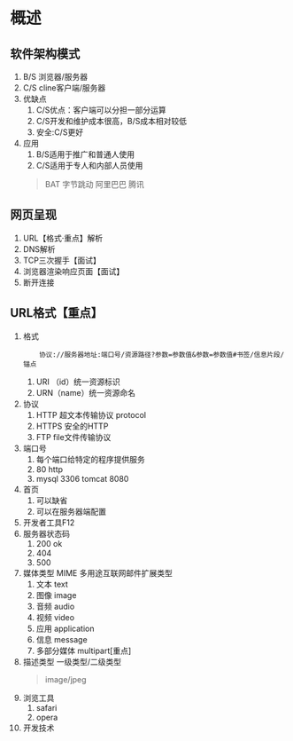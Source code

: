 # 概述
## 软件架构模式
1. B/S	浏览器/服务器
2. C/S	cline客户端/服务器
3. 优缺点
	1. C/S优点：客户端可以分担一部分运算
	2. C/S开发和维护成本很高，B/S成本相对较低
	3. 安全:C/S更好
4. 应用
	1. B/S适用于推广和普通人使用
	2. C/S适用于专人和内部人员使用
	> BAT 字节跳动 阿里巴巴 腾讯
## 网页呈现
1. URL【格式·重点】解析
2. DNS解析
3. TCP三次握手【面试】
4. 浏览器渲染响应页面【面试】
5. 断开连接

## URL格式【重点】
1. 格式
	```
		协议://服务器地址:端口号/资源路径?参数=参数值&参数=参数值#书签/信息片段/锚点
	```
	1. URI （id）统一资源标识
	2. URN（name）统一资源命名
2. 协议
	1. HTTP 超文本传输协议 protocol
	2. HTTPS 安全的HTTP
	3. FTP file文件传输协议
3. 端口号
	1. 每个端口给特定的程序提供服务
	2. 80 http
	3. mysql 3306  tomcat 8080
4. 首页
	1. 可以缺省
	2. 可以在服务器端配置
5. 开发者工具F12
6. 服务器状态码
	1. 200 ok
	2. 404 
	3. 500 
7. 媒体类型 MIME 多用途互联网邮件扩展类型
	1. 文本	text
	2. 图像	image
	3. 音频	audio
	4. 视频	video
	5. 应用	application
	6. 信息	message
	7. 多部分媒体 multipart[重点]
8. 描述类型 一级类型/二级类型
	> image/jpeg
9. 浏览工具
	1. safari
	2. opera
10. 开发技术
